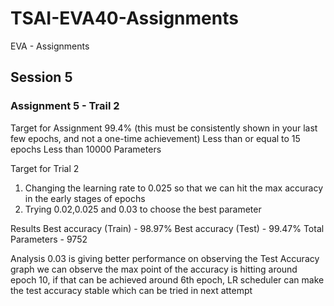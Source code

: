 # TSAI-EVA40-Assignments
EVA - Assignments

## Session 5


### Assignment 5 - Trail 2
Target for Assignment
99.4% (this must be consistently shown in your last few epochs, and not a one-time achievement) Less than or equal to 15 epochs
Less than 10000 Parameters

Target for Trial 2
1) Changing the learning rate to 0.025 so that we can hit the max accuracy in the early stages of epochs
2) Trying 0.02,0.025 and 0.03 to choose the best parameter

Results
Best accuracy (Train) - 98.97%
Best accuracy (Test) - 99.47%
Total Parameters - 9752

Analysis
0.03 is giving better performance on observing the Test Accuracy graph we can observe the max point of the accuracy is hitting around epoch 10, if that can be achieved around 6th epoch, LR scheduler can make the test accuracy stable which can be tried in next attempt

